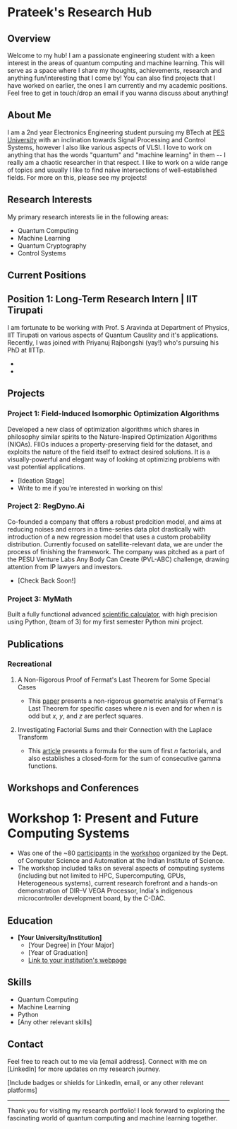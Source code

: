 # Prateek's Research Hub

## Overview

Welcome to my hub! I am a passionate engineering student with a keen interest in the areas of quantum computing and machine learning. This will serve as a space where I share my thoughts, achievements, research and anything fun/interesting that I come by! You can also find projects that I have worked on earlier, the ones I am currently and my academic positions. Feel free to get in touch/drop an email if you wanna discuss about anything! 

## About Me

I am a 2nd year Electronics Engineering student pursuing my BTech at [PES University](https://pes.edu) with an inclination towards Signal Processing and Control Systems, however I also like various aspects of VLSI. I love to work on anything that has the words "quantum" and "machine learning" in them -- I really am a chaotic researcher in that respect. I like to work on a wide range of topics and usually I like to find naive intersections of well-established fields. For more on this, please see my projects!

## Research Interests

My primary research interests lie in the following areas:

- Quantum Computing
- Machine Learning
- Quantum Cryptography
- Control Systems

## Current Positions

## Position 1: Long-Term Research Intern | IIT Tirupati

I am fortunate to be working with Prof. S Aravinda at Department of Physics, IIT Tirupati on various aspects of Quantum Causlity and it's applications. Recently, I was joined with Priyanuj Rajbongshi (yay!) who's pursuing his PhD at IITTp. 

-
-

## Projects

### Project 1: __Field-Induced Isomorphic Optimization Algorithms__

Developed a new class of optimization algorithms which shares in philosophy similar spirits to the Nature-Inspired Optimization Algorithms (NIOAs). FIIOs induces a property-preserving field for the dataset, and exploits the nature of the field itself to extract desired solutions. It is a visually-powerful and elegant way of looking at optimizing problems with vast potential applications.

- [Ideation Stage]
- Write to me if you're interested in working on this!

### Project 2: __RegDyno.Ai__

Co-founded a company that offers a robust predcition model, and aims at reducing noises and errors in a time-series data plot drastically with introduction of a new regression model that uses a custom probability distribution. Currently focused on satellite-relevant data, we are under the process of finishing the framework. The company was pitched as a part of the PESU Venture Labs Any Body Can Create (PVL-ABC) challenge, drawing attention from IP lawyers and investors.

- [Check Back Soon!]

### Project 3: __MyMath__

Built a fully functional advanced [scientific calculator](https://github.com/psykick05/MyMath), with high precision using Python, (team of 3) for my first semester Python mini project.

## Publications

### Recreational 

1. A Non-Rigorous Proof of Fermat's Last Theorem for Some Special Cases
   - This [paper](http://dx.doi.org/10.13140/RG.2.2.28449.38242) presents a non-rigorous geometric analysis of Fermat's Last Theorem for specific cases where _n_ is even and for when _n_ is odd but _x_, _y_, and _z_ are          perfect squares.

2. Investigating Factorial Sums and their Connection with the Laplace Transform
   - This [article](http://dx.doi.org/10.13140/RG.2.2.19396.40329) presents a formula for the sum of first _n_ factorials, and also establishes a closed-form for the sum of consecutive gamma functions.

## Workshops and Conferences

# Workshop 1: __Present and Future Computing Systems__

- Was one of the ~80 [participants](https://www.csa.iisc.ac.in/~skmandal/data/final_list_of_attendees.pdf) in the [workshop](https://www.csa.iisc.ac.in/~skmandal/Outreach.html) organized by the Dept. of Computer Science and Automation at the Indian Institute of Science. 
- The workshop included talks on several aspects of computing systems (including but not limited to HPC, Supercomputing, GPUs, Heterogeneous systems), current research forefront and a hands-on demonstration of DIR–V VEGA Processor, India's indigenous microcontroller development board, by the C-DAC. 
## Education

- **[Your University/Institution]**
  - [Your Degree] in [Your Major]
  - [Year of Graduation]
  - [Link to your institution's webpage](https://www.your-institution.edu)

## Skills

- Quantum Computing
- Machine Learning
- Python
- [Any other relevant skills]

## Contact

Feel free to reach out to me via [email address]. Connect with me on [LinkedIn] for more updates on my research journey.

[Include badges or shields for LinkedIn, email, or any other relevant platforms]

---

Thank you for visiting my research portfolio! I look forward to exploring the fascinating world of quantum computing and machine learning together.
